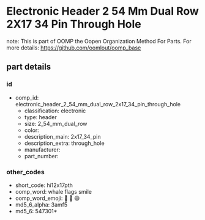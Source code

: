 # Electronic Header 2 54 Mm Dual Row 2X17 34 Pin Through Hole  

note: This is part of OOMP the Oopen Organization Method For Parts. For more details: https://github.com/oomlout/oomp_base

##  part details





### id
* oomp_id: electronic_header_2_54_mm_dual_row_2x17_34_pin_through_hole
  * classification: electronic
  * type: header
  * size: 2_54_mm_dual_row
  * color: 
  * description_main: 2x17_34_pin
  * description_extra: through_hole
  * manufacturer: 
  * part_number: 

### other_codes
* short_code: hi12x17pth
* oomp_word: whale flags smile
* oomp_word_emoji: :whale: :flags: :smile:
* md5_6_alpha: 3amf5
* md5_6: 547301* 
